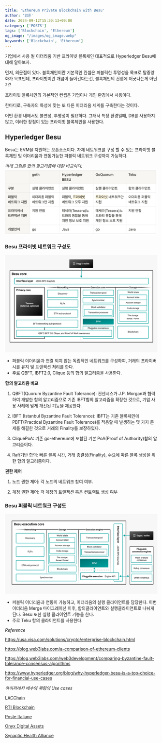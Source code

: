 ```yaml
---
title: 'Ethereum Private Blockchain with Besu'
author: '임훈'
date: 2024-09-12T15:30:13+09:00
category: ['POSTS']
tags: ['Blockchain', 'Ethereum']
og_image: "/images/og_image.webp" 
keywords: ['Blockchain', 'Ethereum']
---
```


기업에서 사용 될 이더리움 기반 프라이빗 블록체인 대표적으로 Hyperledger Besu에 대해 알아보자.

먼저, 의문점이 있다. 블록체인이란 기본적인 컨셉은 퍼블릭한 투명성을 목표로 탈중앙화가 목표인데, 프라이빗이란 개념이 들어간다는건, 블록체인의 컨셉에 어긋나는게 아닌가?

프라이빗 블록체인의 기본적인 컨셉은 기업이나 개인 환경에서 사용이다.

한마디로, 구축자의 특성에 맞는 또 다른 이더리움 세계를 구축한다는 것이다.

어떤 환경 내에서도 불변성, 투명성이 필요하다. 그래서 특정 환경일때, DB를 사용하지 않고, 이러한 장점이 있는 프라이빗 블록체인을 사용한다.

## Hyperledger Besu

Besu는 EVM을 지원하는 오픈소스이다. 자체 네트워크를 구성 할 수 있는 프라이빗 블록체인 및 이더리움과 연동가능한 퍼블릭 네트워크 구성까지 가능하다.

*아래 그림은 합의 알고리즘에 대한 비교이다.*
![concensus](images/concensus.webp)

### Besu 프라이빗 네트워크 구성도
![structure](images/structure1.webp)
* 퍼블릭 이더리움과 연결 되지 않는 독립적인 네트워크를 구성하여, 거래의 프라이버시를 유지 및 트랜잭션 처리를 한다.
* 주로 QBFT, IBFT2.0, Clique 등의 합의 알고리즘을 사용한다.

**합의 알고리즘 비교**
1. QBFT(Quorum Byzantine Fault Tolerance): 컨센시스가 J.P. Morgan과 협력하여 개발한 합의 알고리즘으로 기존 IBFT합의 알고리즘을 확장한 것으로, 기업 사용 사례에 맞게 개선된 기능을 제공한다.

2. IBFT (Istanbul Byzantine Fault Tolerance): IBFT는 기존 블록체인에 PBFT(Practical Byzantine Fault Tolerance)를 적용할 때 발생하는 몇 가지 문제를 해결한 것으로 거래의 Finality를 보장하였다.

3. CliquePoA: 기존 go-ethereum에 포함된 기본 PoA(Proof of Authority)합의 알고리즘이다.

4. Raft기반 합의: 빠른 블록 시간, 거래 종결성(Finality), 수요에 따른 블록 생성을 위한 합의 알고리즘이다.

**권한 제어**
1. 노드 권한 제어: 각 노드의 네트워크 참여 여부.

2. 계정 권한 제어: 각 계정의 트랜잭션 혹은 컨트랙트 생성 여부

### Besu 퍼블릭 네트워크 구성도
![structure](images/structure2.webp)

* 퍼블릭 이더리움과 연동이 가능하고, 이더리움의 실행 클라이언트를 담당한다. 이번 이더리움 Merge 마이그레이션 이후, 합의클라이언트와 실행클라이언트로 나뉘게 된다. Besu 또한 실행 클라이언트 기능을 한다.
* 주로 Teku 합의 클라이언트를 사용한다.


*Reference*

<https://usa.visa.com/solutions/crypto/enterprise-blockchain.html>

<https://blog.web3labs.com/a-comparison-of-ethereum-clients>

<https://blog.web3labs.com/web3development/comparing-byzantine-fault-tolerance-consensus-algorithms>

<https://www.hyperledger.org/blog/why-hyperledger-besu-is-a-top-choice-for-financial-use-cases>

*하이퍼레저 베수와 쿼럼의 Use cases*

[LACChain](https://www.coindesk.com/business/2021/04/08/citi-completes-cross-border-payments-pilot-using-lacchain/)

[RTI Blockchain](https://www.hyperledger.org/learn/webinars/hyperledger-in-depth-an-hour-with-ledger-leopard-supply-chain-traceability)

[Poste Italiane](https://www.hyperledger.org/case-studies/posteitaliane-case-study)

[Onyx Digital Assets](https://www.jpmorgan.com/onyx/content-hub.htm)

[Synaptic Health Alliance](https://newsroom.statefarm.com/blockchain-solution-solves-state-farm-usaa-subrogation-challenge/)